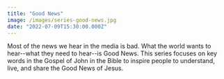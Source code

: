 ```yaml
---
title: "Good News"
image: /images/series-good-news.jpg
date: "2022-07-09T15:30:00.000Z"
---
```

Most of the news we hear in the media is bad. What the world wants to hear--what they need to hear--is Good News. This series focuses on key words in the Gospel of John in the Bible to inspire people to understand, live, and share the Good News of Jesus.